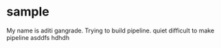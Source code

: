 # sample
My name is aditi gangrade.
Trying to build pipeline.
quiet difficult to make pipeline
asddfs
hdhdh
